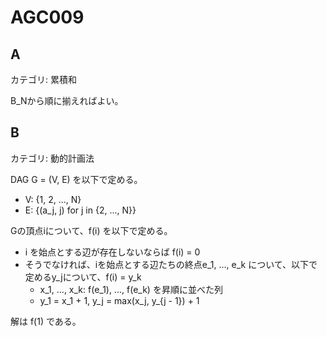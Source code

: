 # AGC009

## A
カテゴリ: 累積和

B_Nから順に揃えればよい。

## B
カテゴリ: 動的計画法

DAG G = (V, E) を以下で定める。

* V: {1, 2, ..., N}
* E: {(a_j, j) for j in {2, ..., N}}

Gの頂点iについて、f(i) を以下で定める。

* i を始点とする辺が存在しないならば f(i) = 0
* そうでなければ、iを始点とする辺たちの終点e_1, ..., e_k について、以下で定めるy_jについて、f(i) = y_k
  * x_1, ..., x_k: f(e_1), ..., f(e_k) を昇順に並べた列
  * y_1 = x_1 + 1, y_j = max(x_j, y_{j - 1}) + 1

解は f(1) である。
